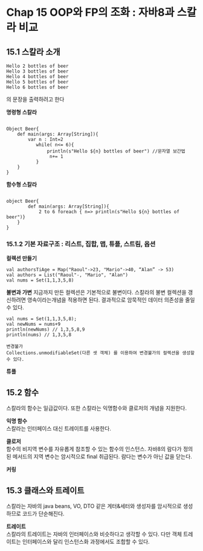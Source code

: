 # Chap 15 OOP와 FP의 조화 : 자바8과 스칼라 비교
## 15.1 스칼라 소개  
```
Hello 2 bottles of beer 
Hello 3 bottles of beer 
Hello 4 bottles of beer 
Hello 5 bottles of beer 
Hello 6 bottles of beer 
```
의 문장을 출력하려고 한다

 **명령형 스칼라** 
~~~

Object Beer{
    def main(args: Array[String]){
        var n : Int=2
           while( n<= 6){
               println(s"Hello ${n} bottles of beer") //문자열 보간법
                n+= 1
           }
    }
}
~~~
**함수형 스칼라**
~~~

object Beer{
        def main(args: Array[String]){
            2 to 6 foreach { n=> println(s"Hello ${n} bottles of beer")}
    }
}    
~~~
### 15.1.2 기본 자료구조 : 리스트, 집합, 맵, 튜플, 스트림, 옵션
**컬렉션 만들기**
~~~
val authorsTiAge = Map("Raoul"->23, "Mario"->40, “Alan” -> 53)
val authors = List("Raoul"-, "Mario", "Alan")
val nums = Set(1,1,3,5,8)
~~~

**불변과 가변**
지금까지 만든 컬렉션은 기본적으로 불변이다. 스칼라의 불변 컬렉션을 갱신하려면 영속이라는개념을 적용하면 된다. 결과적으로 암묵적인 데이터 의존성을 줄일 수 있다.  
~~~
val nums = Set(1,1,3,5,8);
val newNums = nums+9
println(newNums) // 1,3,5,8,9
println(nums) // 1,3,5,8
~~~
```
변경불가
Collections.unmodifiableSet(다른 셋 객체) 를 이용하여 변경불가의 컬렉션을 생성할 수 있다. 
```

**튜플**

## 15.2 함수 
스칼라의 함수는 일급값이다. 또한 스칼라는 익명함수와 클로저의 개념을 지원한다.

**익명 함수**  
스칼라는 인터페이스 대신 트레이트를 사용한다.  

**클로저**  
함수의 비지역 변수를 자유롭게 참조할 수 있는 함수의 인스턴스. 자바8의 람다가 정의된 메서드의 지역 변수는 암시적으로 final 취급된다. 람다는 변수가 아닌 값을 닫는다.  

**커링**  

## 15.3 클래스와 트레이트  
스칼라는 자바의 java beans, VO, DTO 같은 게터&세터와 생성자를 암시적으로 생성하므로 코드가 단순해진다.  

**트레이트**  
스칼라의 트레이트는 자바의 인터페이스와 비슷하다고 생각할 수 있다. 다만 객체 트레이트는 인터페이스와 달리 인스턴스화 과정에서도 조합할 수 있다.

